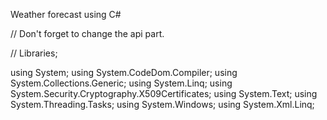 Weather forecast using C#


// Don't forget to change the api part.


// Libraries;

using System;
using System.CodeDom.Compiler;
using System.Collections.Generic;
using System.Linq;
using System.Security.Cryptography.X509Certificates;
using System.Text;
using System.Threading.Tasks;
using System.Windows;
using System.Xml.Linq;

